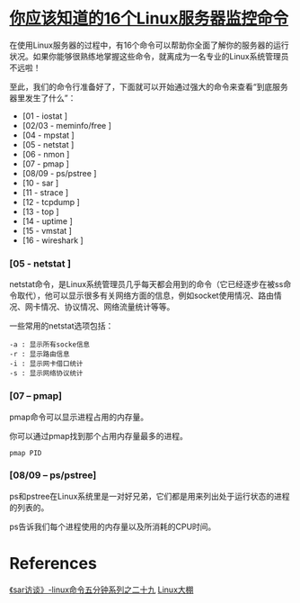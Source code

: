 # [你应该知道的16个Linux服务器监控命令](http://roclinux.cn/?p=2549)
在使用Linux服务器的过程中，有16个命令可以帮助你全面了解你的服务器的运行状况。如果你能够很熟练地掌握这些命令，就离成为一名专业的Linux系统管理员不远啦！

至此，我们的命令行准备好了，下面就可以开始通过强大的命令来查看“到底服务器里发生了什么”：

* [01    - iostat       ]
* [02/03 - meminfo/free ]
* [04    - mpstat       ]
* [05    - netstat      ]
* [06    - nmon         ]
* [07    - pmap         ]
* [08/09 - ps/pstree    ]
* [10    - sar          ]
* [11    - strace       ]
* [12    - tcpdump      ]
* [13    - top          ]
* [14    - uptime       ]
* [15    - vmstat       ]
* [16    - wireshark    ]


### [05    - netstat      ]
netstat命令，是Linux系统管理员几乎每天都会用到的命令（它已经逐步在被ss命令取代），他可以显示很多有关网络方面的信息，例如socket使用情况、路由情况、网卡情况、协议情况、网络流量统计等等。

一些常用的netstat选项包括：
```
-a : 显示所有socke信息
-r : 显示路由信息
-i : 显示网卡借口统计
-s : 显示网络协议统计
```
### [07 – pmap]

pmap命令可以显示进程占用的内存量。

你可以通过pmap找到那个占用内存量最多的进程。
```
pmap PID
```

### [08/09 – ps/pstree]
ps和pstree在Linux系统里是一对好兄弟，它们都是用来列出处于运行状态的进程的列表的。

ps告诉我们每个进程使用的内存量以及所消耗的CPU时间。


# References
[《sar访谈》-linux命令五分钟系列之二十九](http://roclinux.cn/?p=1647)
[Linux大棚](http://roclinux.cn)
